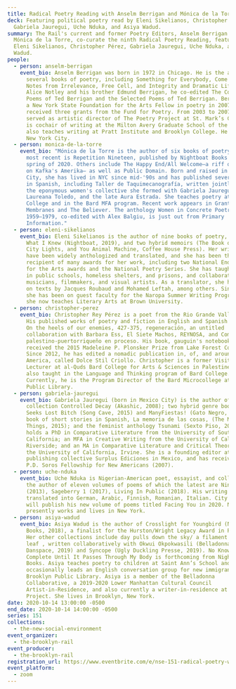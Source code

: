 ```yaml
---
title: Radical Poetry Reading with Anselm Berrigan and Mónica de la Torre
deck: Featuring political poetry read by Eleni Sikelianos, Christopher Pérez,
  Gabriela Jauregui, Uche Nduka, and Asiya Wadud.
summary: The Rail's current and former Poetry Editors, Anselm Berrigan and
  Mónica de la Torre, co-curate the ninth Radical Poetry Reading, featuring
  Eleni Sikelianos, Christopher Pérez, Gabriela Jauregui, Uche Nduka, and Asiya
  Wadud.
people:
  - person: anselm-berrigan
    event_bio: Anselm Berrigan was born in 1972 in Chicago. He is the author of
      several books of poetry, including Something for Everybody, Come in Alone,
      Notes from Irrelevance, Free Cell, and Integrity and Dramatic Life. With
      Alice Notley and his brother Edmund Berrigan, he co-edited The Collected
      Poems of Ted Berrigan and the Selected Poems of Ted Berrigan. Berrigan was
      a New York State Foundation for the Arts Fellow in poetry in 2007 and has
      received three grants from the Fund for Poetry. From 2003 to 2007, he
      served as artistic director of The Poetry Project at St. Mark’s Church. He
      is cochair of writing at the Milton Avery Graduate School of the Arts and
      also teaches writing at Pratt Institute and Brooklyn College. He lives in
      New York City.
  - person: monica-de-la-torre
    event_bio: "Mónica de la Torre is the author of six books of poetry of which the
      most recent is Repetition Nineteen, published by Nightboat Books in the
      spring of 2020. Others include The Happy End/All Welcome—a riff on a riff
      on Kafka's Amerika— as well as Public Domain. Born and raised in Mexico
      City, she has lived in NYC since mid-'90s and has published several books
      in Spanish, including Taller de Taquimecanografía, written jointly with
      the eponymous women's collective she formed with Gabriela Jauregui,
      Laureana Toledo, and the late Aura Estrada. She teaches poetry at Brooklyn
      College and in the Bard MFA program. Recent work appears in Granta 151:
      Membranes and The Believer. The anthology Women in Concrete Poetry
      1959–1979, co-edited with Alex Balgiu, is just out from Primary
      Information."
  - person: eleni-sikelianos
    event_bio: Eleni Sikelianos is the author of nine books of poetry, most recently
      What I Knew (Nightboat, 2019), and two hybrid memoirs (The Book of Jon,
      City Lights, and You Animal Machine, Coffee House Press). Her writings
      have been widely anthologized and translated, and she has been the happy
      recipient of many awards for her work, including two National Endowment
      for the Arts awards and the National Poetry Series. She has taught poetry
      in public schools, homeless shelters, and prisons, and collaborated with
      musicians, filmmakers, and visual artists. As a translator, she has worked
      on texts by Jacques Roubaud and Mohamed Leftah, among others. Since 1998,
      she has been on guest faculty for the Naropa Summer Writing Program, and
      she now teaches Literary Arts at Brown University.
  - person: christopher-perez
    event_bio: Christopher Rey Pérez is a poet from the Rio Grande Valley of Texas.
      His published works of poetry and fiction in English and Spanish include
      On the heels of our enemies, 427-375, regeneración, an untitled
      collaboration with Barbara Ess, El Siete Machos, REYNOSA, and Compendio
      palestino-puertorriqueño en proceso. His book, gauguin's notebook,
      received the 2015 Madeleine P. Plonsker Prize from Lake Forest College.
      Since 2012, he has edited a nomadic publication in, of, and around Latin
      America, called Dolce Stil Criollo. Christopher is a former Visiting
      Lecturer at al-Quds Bard College for Arts & Sciences in Palestine. He has
      also taught in the Language and Thinking program of Bard College.
      Currently, he is the Program Director of the Bard Microcollege at Brooklyn
      Public Library.
  - person: gabriela-jauregui
    event_bio: Gabriela Jauregui (born in Mexico City) is the author of the poetry
      collection Controlled Decay (Akashic, 2008); two hybrid genre books, Leash
      Seeks Lost Bitch (Song Cave, 2015) and ManyFiestas! (Gato Negro, 2017); a
      book of short stories in Spanish, La memoria de las cosas, (The Memory of
      Things, 2015); and the feminist anthology Tsunami (Sexto Piso, 2018). She
      holds a PhD in Comparative Literature from the University of Southern
      California; an MFA in Creative Writing from the University of California,
      Riverside; and an MA in Comparative Literature and Critical Theory from
      the University of California, Irvine. She is a founding editor at the
      publishing collective Surplus Ediciones in Mexico, and has received the
      P.D. Soros Fellowship for New Americans (2007).
  - person: uche-nduka
    event_bio: Uche Nduka is Nigerian-American poet, essayist, and collagist. He is
      the author of eleven volumes of poems of which the latest are Nine East
      (2013), Sageberry 1 (2017), Living In Public (2018). His writing has been
      translated into German, Arabic, Finnish, Romanian, Italian. City Lights
      will publish his new volume of poems titled Facing You in 2020. Nduka
      presently works and lives in New York.
  - person: asiya-wadud
    event_bio: Asiya Wadud is the author of Crosslight for Youngbird (Nightboat
      Books, 2018), a finalist for the Hurston/Wright Legacy Award in Poetry.
      Her other collections include day pulls down the sky/ a filament in gold
      leaf , written collaboratively with Okwui Okpokwasili (Belladonna/
      Danspace, 2019) and Syncope (Ugly Duckling Presse, 2019). No Knowledge Is
      Complete Until It Passes Through My Body is forthcoming from Nightboat
      Books. Asiya teaches poetry to children at Saint Ann’s School and
      occasionally leads an English conversation group for new immigrants at the
      Brooklyn Public Library. Asiya is a member of the Belladonna
      Collaborative, a 2019-2020 Lower Manhattan Cultural Council
      Artist-in-Residence, and also currently a writer-in-residence at Danspace
      Project. She lives in Brooklyn, New York.
date: 2020-10-14 13:00:00 -0500
end_date: 2020-10-14 14:00:00 -0500
series: 151
collections:
  - the-new-social-environment
event_organizer:
  - the-brooklyn-rail
event_producer:
  - the-brooklyn-rail
registration_url: https://www.eventbrite.com/e/nse-151-radical-poetry-with-anselm-berrigan-and-monica-de-la-torre-tickets-124636349677
event_platform:
  - zoom
---
```


